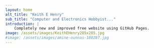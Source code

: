 ```yaml
---
layout: home
alt_title: "Keith E Henry"
sub_title: "Computer and Electronics Hobbyist..."
introduction: |
    Completely new and improved free website using GitHub Pages.
image: /assets/images/KeithEHenry285x285.jpg
#image: /assets/images/amine-ounnas-180287.jpg
---
```

